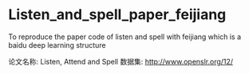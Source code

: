 # Listen_and_spell_paper_feijiang
To reproduce the paper code of listen and spell with feijiang which is a baidu deep learning structure

论文名称: Listen, Attend and Spell
数据集: http://www.openslr.org/12/